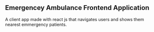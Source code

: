 ## Emergencey Ambulance Frontend Application

A client app made with react js that navigates users and shows them nearest emmergency patients.